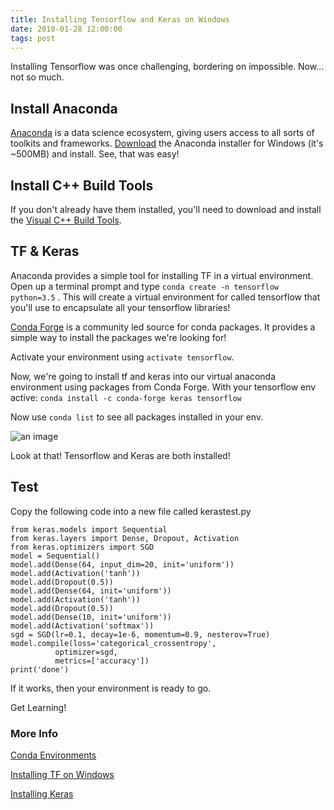 ```yaml
---
title: Installing Tensorflow and Keras on Windows
date: 2018-01-28 12:00:00
tags: post
---
```


Installing Tensorflow was once challenging, bordering on impossible. Now... not so much.

## Install Anaconda
[Anaconda](https://www.continuum.io/what-is-anaconda) is a data science ecosystem, giving users access to all sorts of toolkits and frameworks. [Download](https://www.continuum.io/downloads) the Anaconda installer for Windows (it's ~500MB) and install. See, that was easy!

## Install C++ Build Tools
If you don't already have them installed, you'll need to download and install the [Visual C++ Build Tools](http://landinghub.visualstudio.com/visual-cpp-build-tools).

## TF & Keras
Anaconda provides a simple tool for installing TF in a virtual environment. Open up a terminal prompt and type `conda create -n tensorflow python=3.5` . This will create a virtual environment for called tensorflow that you'll use to encapsulate all your tensorflow libraries!

[Conda Forge](https://conda-forge.org/) is a community led source for conda packages. It provides a simple way to install the packages we're looking for!

Activate your environment using `activate tensorflow`.

Now, we're going to install tf and keras into our virtual anaconda environment using packages from Conda Forge. With your tensorflow env active:
`conda install -c conda-forge keras tensorflow`

Now use `conda list` to see all packages installed in your env.

![an image](/content/images/2017/08/Capture.PNG)

Look at that! Tensorflow and Keras are both installed!

## Test

Copy the following code into a new file called kerastest.py


    from keras.models import Sequential
    from keras.layers import Dense, Dropout, Activation
    from keras.optimizers import SGD
    model = Sequential()
    model.add(Dense(64, input_dim=20, init='uniform'))
    model.add(Activation('tanh'))
    model.add(Dropout(0.5))
    model.add(Dense(64, init='uniform'))
    model.add(Activation('tanh'))
    model.add(Dropout(0.5))
    model.add(Dense(10, init='uniform'))
    model.add(Activation('softmax'))
    sgd = SGD(lr=0.1, decay=1e-6, momentum=0.9, nesterov=True)
    model.compile(loss='categorical_crossentropy',
              optimizer=sgd,
              metrics=['accuracy'])
    print('done')

If it works, then your environment is ready to go.

Get Learning!

### More Info

[Conda Environments](https://uoa-eresearch.github.io/eresearch-cookbook/recipe/2014/11/20/conda/)

[Installing TF on Windows](https://www.tensorflow.org/install/install_windows)

[Installing Keras](https://keras.io/#installation)
